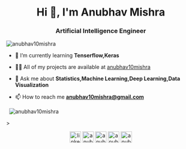 <h1 align="center">Hi 👋, I'm Anubhav Mishra</h1>
<h3 align="center">Artificial Intelligence Engineer</h3>

<p align="left"> <img src="https://komarev.com/ghpvc/?username=anubhav10mishra" alt="anubhav10mishra" /> </p>

- 🌱 I’m currently learning **Tenserflow,Keras**

- 👨‍💻 All of my projects are available at [anubhav10mishra](https://github.com/anubhav10mishra)

- 💬 Ask me about **Statistics,Machine Learning,Deep Learning,Data Visualization**

- 📫 How to reach me **anubhav10mishra@gmail.com**







<p>&nbsp;
  <img align="center" src="https://github-readme-stats.vercel.app/api?username=anubhav10mishra&show_icons=true" alt="anubhav10mishra" /></p>>



<p align="center">
<a href="https://linkedin.com/in/linkedin.com/in/anubhav-mishra-48a12796" target="blank"><img align="center" src="https://cdn.jsdelivr.net/npm/simple-icons@3.0.1/icons/linkedin.svg" alt="linkedin.com/in/anubhav-mishra-48a12796" height="30" width="30" /></a>
<a href="https://kaggle.com/anubhav10mishra" target="blank"><img align="center" src="https://cdn.jsdelivr.net/npm/simple-icons@3.0.1/icons/kaggle.svg" alt="anubhav10mishra" height="30" width="30" /></a>
 <a href="https://fb.com/anubhav10mishra@gmail.com" target="blank"><img align="center" src="https://cdn.jsdelivr.net/npm/simple-icons@3.0.1/icons/facebook.svg" alt="anubhav10mishra@gmail.com" height="30" width="30" /></a>
 <a href="https://dribbble.com/anubhav mishra" target="blank"><img align="center" src="https://cdn.jsdelivr.net/npm/simple-icons@3.0.1/icons/dribbble.svg" alt="anubhav mishra" height="30" width="30" /></a>
 <a href="https://www.behance.net/anubhav mishra" target="blank"><img align="center" src="https://cdn.jsdelivr.net/npm/simple-icons@3.0.1/icons/behance.svg" alt="anubhav mishra" height="30" width="30" /></a>
</p>
